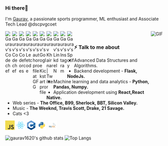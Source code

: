
### Hi there👋
I'm [Gaurav](http://gaurav-khairnar.herokuapp.com/), a passionate sports programmer, ML enthusiast and Associate Tech Lead @dscpvgcoet

<img height=200 align="right" alt="GIF" src="https://media.giphy.com/media/LmNwrBhejkK9EFP504/giphy.gif"/>

<a href="mailto:gauravak007@gmail.com" target="_blank">
  <img align="left" alt="Gaurav's Codechef" width="22px" src="https://cdn.jsdelivr.net/npm/simple-icons@v3/icons/gmail.svg" />
</a>
<a href="https://www.codechef.com/users/gaurav_1620" target="_blank">
  <img align="left" alt="Gaurav's Codechef" width="22px" src="https://cdn.jsdelivr.net/npm/simple-icons@v3/icons/codechef.svg" />
</a>

<a href="https://codeforces.com/profile/gaurav1620" target="_blank">
  <img align="left" alt="Gaurav's Codeforces" width="22px" src="https://cdn.jsdelivr.net/npm/simple-icons@v3/icons/codeforces.svg" />
</a>
<a href="https://leetcode.com/gauravak007/" target="_blank">
  <img align="left" alt="Gaurav's Leetcode" width="22px" src="https://cdn.jsdelivr.net/npm/simple-icons@v3/icons/leetcode.svg" />
</a>

<a href="https://auth.geeksforgeeks.org/user/gauravak007/articles" target="_blank">
  <img align="left" alt="Gaurav's author profile at GFG" width="22px" src="https://cdn.jsdelivr.net/npm/simple-icons@v3/icons/geeksforgeeks.svg" />
</a>
<a href="https://codingcompetitions.withgoogle.com/kickstart/certificate/summary/000000000019ffc6" target="_blank">
  <img align="left" alt="Gaurav's Google Kickstart profile" width="22px" src="https://cdn.jsdelivr.net/npm/simple-icons@v3/icons/google.svg" />
</a>
<a href="https://twitter.com/gaurav_1620" target="_blank">
  <img align="left" alt="Gaurav Khairnar | Twitter" width="22px" src="https://cdn.jsdelivr.net/npm/simple-icons@v3/icons/twitter.svg" />
</a>
<a href="https://www.linkedin.com/in/gaurav-khairnar-393100171//" target="_blank">
  <img align="left" alt="Gaurav's LinkdeIN" width="22px" src="https://cdn.jsdelivr.net/npm/simple-icons@v3/icons/linkedin.svg" />
</a>
<a href="https://www.instagram.com/asap_gaurav/" target="_blank">
  <img align="left" alt="Gaurav's Instagram" width="22px" src="https://cdn.jsdelivr.net/npm/simple-icons@v3/icons/instagram.svg" />
</a>
<a href="https://open.spotify.com/user/315huj43yut2rl4nu3dphxag5nsq?si=xZ5TyU7sSV2H6DlpqDTrSQ/" target="_blank">
  <img align="left" alt="Gaurav's Spotify" width="22px" src="https://cdn.jsdelivr.net/npm/simple-icons@v3/icons/spotify.svg" />
</a>

<br>

### ⚡ Talk to me about
- Advanced Data Structures and Algorithms.
- Backend development - **Flask, NodeJs.**
- Machine learning and data analytics - **Python, Pandas, Numpy.**
- Application development using **React,React Native.**
- Web series - **The Office,  B99,  Sherlock,  BBT,  Silicon Valley.**
- Music - **The Weeknd,  Travis Scott,  Drake,  21 Savage.**
- Cats <3

<code><img height="30" src="https://raw.githubusercontent.com/github/explore/80688e429a7d4ef2fca1e82350fe8e3517d3494d/topics/javascript/javascript.png"></code>
<code><img height="30" src="https://raw.githubusercontent.com/github/explore/80688e429a7d4ef2fca1e82350fe8e3517d3494d/topics/react/react.png"></code>
<code><img height="30" src="https://raw.githubusercontent.com/github/explore/80688e429a7d4ef2fca1e82350fe8e3517d3494d/topics/cpp/cpp.png"></code>
<code><img height="30" src="https://raw.githubusercontent.com/github/explore/80688e429a7d4ef2fca1e82350fe8e3517d3494d/topics/python/python.png"></code>
<code><img height="30" src="https://raw.githubusercontent.com/github/explore/80688e429a7d4ef2fca1e82350fe8e3517d3494d/topics/mysql/mysql.png"></code>


![gaurav1620's github stats](https://github-readme-stats.vercel.app/api?username=gaurav1620&hide_border=true&show_icons=true)
![Top Langs](https://github-readme-stats.vercel.app/api/top-langs/?username=gaurav1620&layout=compact)
